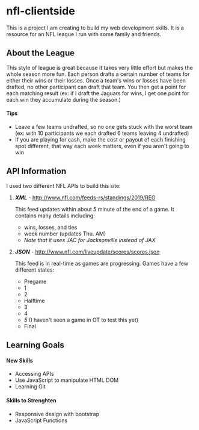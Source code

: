 # nfl-clientside

This is a project I am creating to build my web development skills. It is a resource for an NFL league I run with some family and friends.

## About the League
This style of league is great because it takes very little effort but makes the whole season more fun. Each person drafts a certain number of teams for either their wins or their losses. Once a team's wins or losses have been drafted, no other participant can draft that team. You then get a point for each matching result (ex: if I draft the Jaguars for wins, I get one point for each win they accumulate during the season.)

#### **Tips**
-   Leave a few teams undrafted, so no one gets stuck with the worst team (ex: with 10 participants we each drafted 6 teams leaving 4 undrafted)
-   If you are playing for cash, make the cost or payout of each finishing spot different, that way each week matters, even if you aren't going to win

## API Information
I used two different NFL APIs to build this site:
1.  ***XML*** - http://www.nfl.com/feeds-rs/standings/2019/REG
    
    This feed updates within about 5 minute of the end of a game. It contains many details including: 
    - wins, losses, and ties
    - week number (updates Thu. AM)
    - *Note that it uses JAC for Jacksonville instead of JAX*

2.  ***JSON*** - http://www.nfl.com/liveupdate/scores/scores.json

    This feed is in real-time as games are progressing. Games have a few different states:
    -   Pregame
    -   1
    -   2
    -   Halftime
    -   3
    -   4
    -   *5* (I haven't seen a game in OT to test this yet)
    -   Final

## Learning Goals

#### New Skills
-   Accessing APIs
-   Use JavaScript to manipulate HTML DOM
-   Learning Git

#### Skills to Strenghten
-   Responsive design with bootstrap
-   JavaScript Functions